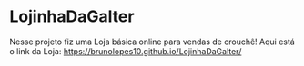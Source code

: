 # LojinhaDaGalter
 
Nesse projeto fiz uma Loja básica online para vendas de crouchê!
Aqui está o link da Loja:
https://brunolopes10.github.io/LojinhaDaGalter/
